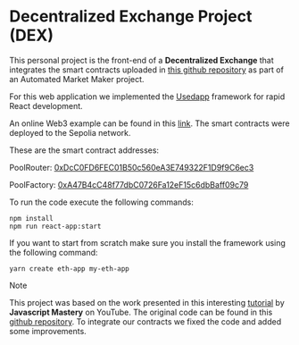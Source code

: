 # Decentralized Exchange Project (DEX)

This personal project is the front-end of a **Decentralized Exchange** that integrates the smart contracts uploaded in [this github repository](https://github.com/DappDojo/Automated-Market-Maker) as part of an Automated Market Maker project. 

For this web application we implemented the [Usedapp](https://usedapp.io/) framework for rapid React development.

An online Web3 example can be found in this [link](https://dappdojo-dex.netlify.app/). The smart contracts were deployed to the Sepolia network.

These are the smart contract addresses:

PoolRouter: [0xDcC0FD6FEC01B50c560eA3E749322F1D9f9C6ec3](https://sepolia.etherscan.io/address/0xDcC0FD6FEC01B50c560eA3E749322F1D9f9C6ec3#code)

PoolFactory: [0xA47B4cC48f77dbC0726Fa12eF15c6dbBaff09c79](https://sepolia.etherscan.io/address/0xA47B4cC48f77dbC0726Fa12eF15c6dbBaff09c79#code)

To run the code execute the following commands:

```
npm install
npm run react-app:start
```

If you want to start from scratch make sure you install the framework using the following command:

```
yarn create eth-app my-eth-app
```

> [!NOTE]
> This project was based on the work presented in this interesting [tutorial](https://www.youtube.com/watch?v=Y89q6T1r1Yg) by **Javascript Mastery** on YouTube. The original code can be found in this [github repository](https://github.com/adrianhajdin/project_web3_uniswap). To integrate our contracts we fixed the code and added some improvements.